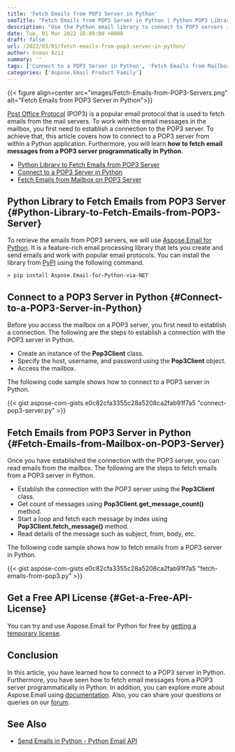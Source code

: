 ```yaml
---
title: 'Fetch Emails from POP3 Server in Python'
seoTitle: "Fetch Emails from POP3 Server in Python | Python POP3 Library"
description: "Use the Python email library to connect to POP3 servers in Python. Fetch email messages from POP3 servers programmatically in Python."
date: Tue, 01 Mar 2022 18:09:00 +0000
draft: false
url: /2022/03/01/fetch-emails-from-pop3-server-in-python/
author: Usman Aziz
summary: ''
tags: ['Connect to a POP3 Server in Python', 'Fetch Emails from Mailbox on POP3 Server in Python', 'Python Library to Fetch Emails from POP3 Server', 'python email library']
categories: ['Aspose.Email Product Family']
---
```




{{< figure align=center src="images/Fetch-Emails-from-POP3-Servers.png" alt="Fetch Emails from POP3 Server in Python">}}


[Post Office Protocol][1] (POP3) is a popular email protocol that is used to fetch emails from the mail servers. To work with the email messages in the mailbox, you first need to establish a connection to the POP3 server. To achieve that, this article covers how to connect to a POP3 server from within a Python application. Furthermore, you will learn **how to fetch email messages from a POP3 server programmatically in Python**.

*   [Python Library to Fetch Emails from POP3 Server][2]
*   [Connect to a POP3 Server in Python][3]
*   [Fetch Emails from Mailbox on POP3 Server][4]

## Python Library to Fetch Emails from POP3 Server {#Python-Library-to-Fetch-Emails-from-POP3-Server}

To retrieve the emails from POP3 servers, we will use [Aspose.Email for Python][5]. It is a feature-rich email processing library that lets you create and send emails and work with popular email protocols. You can install the library from [PyPI][6] using the following command.

```
> pip install Aspose.Email-for-Python-via-NET
```

## Connect to a POP3 Server in Python {#Connect-to-a-POP3-Server-in-Python}

Before you access the mailbox on a POP3 server, you first need to establish a connection. The following are the steps to establish a connection with the POP3 server in Python.

*   Create an instance of the **Pop3Client** class.
*   Specify the host, username, and password using the **Pop3Client** object.
*   Access the mailbox.

The following code sample shows how to connect to a POP3 server in Python.

{{< gist aspose-com-gists e0c82cfa3355c28a5208ca2fab91f7a5 "connect-pop3-server.py" >}}

## Fetch Emails from POP3 Server in Python {#Fetch-Emails-from-Mailbox-on-POP3-Server}

Once you have established the connection with the POP3 server, you can read emails from the mailbox. The following are the steps to fetch emails from a POP3 server in Python.

*   Establish the connection with the POP3 server using the **Pop3Client** class.
*   Get count of messages using **Pop3Client.get\_message\_count()** method.
*   Start a loop and fetch each message by index using **Pop3Client.fetch\_message()** method.
*   Read details of the message such as subject, from, body, etc.

The following code sample shows how to fetch emails from a POP3 server in Python.

{{< gist aspose-com-gists e0c82cfa3355c28a5208ca2fab91f7a5 "fetch-emails-from-pop3.py" >}}

## Get a Free API License {#Get-a-Free-API-License}

You can try and use Aspose.Email for Python for free by [getting a temporary license][7].

## Conclusion

In this article, you have learned how to connect to a POP3 server in Python. Furthermore, you have seen how to fetch email messages from a POP3 server programmatically in Python. In addition, you can explore more about Aspose.Email using [documentation][8]. Also, you can share your questions or queries on our [forum][9].

## See Also

*   [Send Emails in Python - Python Email API][10]




[1]: https://en.wikipedia.org/wiki/Post_Office_Protocol
[2]: #Python-Library-to-Fetch-Emails-from-POP3-Server
[3]: #Connect-to-a-POP3-Server-in-Python
[4]: #Fetch-Emails-from-Mailbox-on-POP3-Server
[5]: https://products.aspose.com/email/python-net/
[6]: https://pypi.org/project/Aspose.Email-for-Python-via-NET/
[7]: https://purchase.aspose.com/temporary-license
[8]: https://docs.aspose.com/email/python-net/
[9]: https://forum.aspose.com/
[10]: https://blog.aspose.com/2021/05/21/send-emails-in-python/




